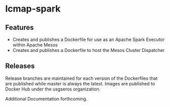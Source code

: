 # lcmap-spark
## Features
- Creates and publishes a Dockerfile for use as an Apache Spark Executor within Apache Mesos
- Creates and publishes a Dockerfile to host the Mesos Cluster Dispatcher

## Releases
Release branches are maintained for each version of the Dockerfiles that are published while master is always the latest.  Images are published to Docker Hub under the usgseros organization.

Additional Documentation forthcoming.
